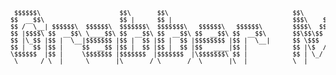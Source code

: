 <center><font color="Black" size="2"><pre>
 $$$$$$\                     $$\       $$\                                 $$\      $$\           $$\ $$\ $$\             $$\     
$$  __$$\                    $$ |      $$ |                                $$$\    $$$ |          \__|$$ |\__|            $$ |    
$$ /  \__| $$$$$$\  $$$$$$\  $$$$$$$\  $$$$$$$\   $$$$$$\   $$$$$$\        $$$$\  $$$$ | $$$$$$\  $$\ $$ |$$\  $$$$$$$\ $$$$$$\   
$$ |$$$$\ $$  __$$\ \____$$\ $$  __$$\ $$  __$$\ $$  __$$\ $$  __$$\       $$\$$\$$ $$ | \____$$\ $$ |$$ |$$ |$$  _____|\_$$  _|  
$$ |\_$$ |$$ |  \__|$$$$$$$ |$$ |  $$ |$$ |  $$ |$$$$$$$$ |$$ |  \__|      $$ \$$$  $$ | $$$$$$$ |$$ |$$ |$$ |\$$$$$$\    $$ |    
$$ |  $$ |$$ |     $$  __$$ |$$ |  $$ |$$ |  $$ |$$   ____|$$ |            $$ |\$  /$$ |$$  __$$ |$$ |$$ |$$ | \____$$\   $$ |$$\ 
\$$$$$$  |$$ |     \$$$$$$$ |$$$$$$$  |$$$$$$$  |\$$$$$$$\ $$ |            $$ | \_/ $$ |\$$$$$$$ |$$ |$$ |$$ |$$$$$$$  |  \$$$$  |
 \______/ \__|      \_______|\_______/ \_______/  \_______|\__|            \__|     \__| \_______|\__|\__|\__|\_______/    \____/ 
</pre></h2></p></center>
